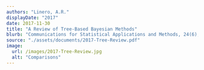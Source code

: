 ```yaml
---
authors: "Linero, A.R."
displayDate: "2017"
date: 2017-11-30
title: "A Review of Tree-Based Bayesian Methods"
blurb: "Communications for Statistical Applications and Methods, 24(6), 543-559."
source: "./assets/documents/2017-Tree-Review.pdf"
image:
  url: /images/2017-Tree-Review.jpg
  alt: "Comparisons"
---
```

